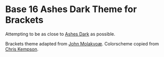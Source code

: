Base 16 Ashes Dark Theme for Brackets
============================

Attempting to be as close to [Ashes Dark](http://chriskempson.github.io/base16/#ashes) as possible.

Brackets theme adapted from [John Molakvoæ](https://github.com/skjnldsv/default-dark).
Colorscheme copied from [Chris Kempson](http://chriskempson.com).
